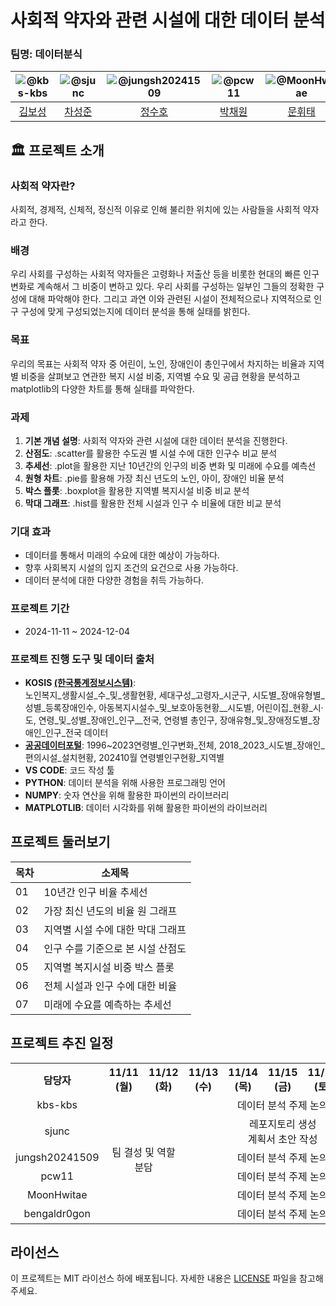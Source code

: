 # 사회적 약자와 관련 시설에 대한 데이터 분석

### 팀명: 데이터분식
|![@kbs-kbs](https://wsrv.nl/?url=avatars.githubusercontent.com/kbs-kbs&w=100&h=100&fit=cover&mask=circle)|![@sjunc](https://wsrv.nl/?url=avatars.githubusercontent.com/sjunc&w=100&h=100&fit=cover&mask=circle)|![@jungsh20241509](https://wsrv.nl/?url=avatars.githubusercontent.com/jungsh20241509&w=100&h=100&fit=cover&mask=circle)|![@pcw11](https://wsrv.nl/?url=avatars.githubusercontent.com/pcw11&w=100&h=100&fit=cover&mask=circle)|![@MoonHwitae](https://wsrv.nl/?url=avatars.githubusercontent.com/MoonHwitae&w=100&h=100&fit=cover&mask=circle)| ![@bengaldr0gon](https://wsrv.nl/?url=avatars.githubusercontent.com/bengaldr0gon&w=100&h=100&fit=cover&mask=circle)| 
|:---:|:---:|:---:|:---:|:---:|:---:|
|[김보성](https://github.com/kbs-kbs)|[차성준](https://github.com/sjunc)|[정수호](https://github.com/jungsh20241509)|[박채원](https://github.com/pcw11)|[문휘태](https://github.com/MoonHwitae)|[황용범](https://github.com/bengaldr0gon) |

## 🏛️ 프로젝트 소개
### 사회적 약자란?
사회적, 경제적, 신체적, 정신적 이유로 인해 불리한 위치에 있는 사람들을 사회적 약자라고 한다. 

### 배경
우리 사회를 구성하는 사회적 약자들은 고령화나 저출산 등을 비롯한 현대의 빠른 인구 변화로 계속해서 그 비중이 변하고 있다. 우리 사회를 구성하는 일부인 그들의 정확한 구성에 대해 파악해야 한다. 그리고 과연 이와 관련된 시설이 전체적으로나 지역적으로 인구 구성에 맞게 구성되었는지에 데이터 분석을 통해 실태를 밝힌다.

### 목표
우리의 목표는 사회적 약자 중 어린이, 노인, 장애인이 총인구에서 차지하는 비율과 지역별 비중을 살펴보고 연관한 복지 시설 비중, 지역별 수요 및 공급 현황을 분석하고 matplotlib의 다양한 차트를 통해 실태를 파악한다. 

### 과제
1. **기본 개념 설명**: 사회적 약자와 관련 시설에 대한 데이터 분석을 진행한다.
2. **산점도**: .scatter를 활용한 수도권 별 시설 수에 대한 인구수 비교 분석
3. **추세선**: .plot을 활용한 지난 10년간의 인구의 비중 변화 및 미래에 수요를 예측선
4. **원형 차트**: .pie를 활용해 가장 최신 년도의 노인, 아이, 장애인 비율 분석
5. **박스 플롯**: .boxplot을 활용한 지역별 복지시설 비중 비교 분석
6. **막대 그래프**: .hist를 활용한 전체 시설과 인구 수 비율에 대한 비교 분석

### 기대 효과
- 데이터를 통해서 미래의 수요에 대한 예상이 가능하다.
- 향후 사회복지 시설의 입지 조건의 요건으로 사용 가능하다. 
- 데이터 분석에 대한 다양한 경험을 취득 가능하다. 

### 프로젝트 기간
- 2024-11-11 ~ 2024-12-04

### 프로젝트 진행 도구 및 데이터 출처

- **KOSIS [(한국통계정보시스템)](https://kosis.kr/index/index.do)**:  
 노인복지_생활시설_수_및_생활현황, 세대구성_고령자_시군구, 시도별_장애유형별_성별_등록장애인수, 아동복지시설수_및_보호아동현황__시도별, 어린이집_현황_시·도, 연령_및_성별_장애인_인구__전국, 연령별 총인구, 장애유형_및_장애정도별_장애인_인구_전국 데이터
 - **[공공데이터포털](https://www.data.go.kr/)**:
 1996~2023연령별_인구변화_전체, 2018_2023_시도별_장애인_편의시설_설치현황, 202410월 연령별인구현황_지역별
- **VS CODE**: 코드 작성 툴
- **PYTHON**: 데이터 분석을 위해 사용한 프로그래밍 언어
- **NUMPY**: 숫자 연산을 위해 활용한 파이썬의 라이브러리 
- **MATPLOTLIB**: 데이터 시각화를 위해 활용한 파이썬의 라이브러리 






##  프로젝트 둘러보기

|목차|소제목|
|---|---|
|01|10년간 인구 비율 추세선|
|02|가장 최신 년도의 비율 원 그래프|
|03|지역별 시설 수에 대한 막대 그래프|
|04|인구 수를 기준으로 본 시설 산점도|
|05|지역별 복지시설 비중 박스 플롯|
|06|전체 시설과 인구 수에 대한 비율|
|07|미래에 수요를 예측하는 추세선|




##  프로젝트 추진 일정
<table>
  <tr>
    <th>담당자</th>
    <th>11/11 (월)</th>
    <th>11/12 (화)</th>
    <th>11/13 (수)</th>
    <th>11/14 (목)</th>
    <th>11/15 (금)</th>
    <th>11/16 (토)</th>
    <th>11/17 (일)</th>
    <th>11/18 (월)</th> 
    <th>11/19 (화)</th>
    <th>11/20 (수)</th>
    <th>11/21 (목)</th>
    <th>11/22 (금)</th>
    <th>11/23 (토)</th>
    <th>11/24 (일)</th>
    <th>11/25 (월)</th>
    <th>11/26 (화)</th>
    <th>11/27 (수)</th>
    <th>11/28 (목)</th>
    <th>11/29 (금)</th>
    <th>11/30 (토)</th>
    <th>12/01 (일)</th>
    <th>12/02 (월)</th>
    <th>12/03 (화)</th>
    <th>12/04 (수)</th>
  </tr>
  <tr>
    <td align="center">kbs-kbs</td>
    <td colspan="2" rowspan="6" align="center">팀 결성 및 역할 분담</td>
    <td colspan="5" align="center">데이터 분석 주제 논의</td>
    <td colspan="6" align="center">지역별 장애인구 수 대비 편의시설 수 산점도 그리기</td>
    <td colspan="12" align="center">전체 코드 검토 및 보완<br></td>
  </tr>
  <tr>
    <td align="center">sjunc</td>
    <td colspan="5" align="center">레포지토리 생성<br> 계획서 초안 작성</td>
    <td colspan="6" align="center">데이터 수집 및 팀 회의 진행</td>
    <td colspan="12" align="center">작성된 파일 취합 및 수정<br>결과 보고서 작성</td>
  </tr>
  <tr>
    <td align="center">jungsh20241509</td>
    <td colspan="5" align="center">데이터 분석 주제 논의</td>
    <td colspan="20" align="center">.hist를 활용한 지난 10년간의 인구의 비중 변화 추세선 작성</td>
  </tr>
  <tr>
    <td align="center">pcw11</td>
    <td colspan="5" align="center">데이터 분석 주제 논의</td>
    <td colspan="20" align="center">.pie를 활용해 가장 최신 연도의 노인, 아이, 장애인 비율 분석</td>
  </tr>
  <tr>
    <td align="center">MoonHwitae</td>
    <td colspan="5" align="center">데이터 분석 주제 논의</td>
    <td colspan="20" align="center">전체 시설과 인구 수 비율에 대한 비교 분석</td>
  </tr>
  <tr>
    <td align="center">bengaldr0gon</td>
    <td colspan="5" align="center">데이터 분석 주제 논의</td>
    <td colspan="6" align="center">.boxplot을 활용한 지역별 복지시설 비중 비교 분석</td>
    <td colspan="20" align="center">파일 검수 및 발표</td>
  </tr>
</table>


##  라이선스

이 프로젝트는 MIT 라이선스 하에 배포됩니다. 자세한 내용은 [LICENSE](https://github.com/sjunc/2024-DA-Team/blob/main/LICENSE) 파일을 참고해 주세요.

